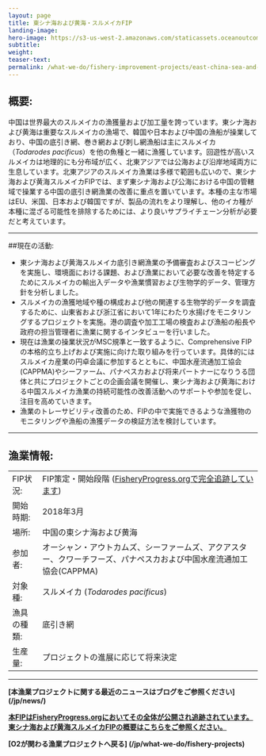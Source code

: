 ```yaml
---
layout: page 
title: 東シナ海および黄海・スルメイカFIP
landing-image:
hero-image: https://s3-us-west-2.amazonaws.com/staticassets.oceanoutcomes.org/hero+photos/east-china-sea-and-yellow-sea-squid-hero.jpg
subtitle:
weight: 
teaser-text:
permalink: /what-we-do/fishery-improvement-projects/east-china-sea-and-yellow-sea-squid
---
```

<h2>概要:</h2>

中国は世界最大のスルメイカの漁獲量および加工量を誇っています。東シナ海および黄海は重要なスルメイカの漁場で、韓国や日本および中国の漁船が操業しており、中国の底引き網、巻き網および刺し網漁船は主にスルメイカ（*Todarodes pacificus*）を他の魚種と一緒に漁獲しています。回遊性が高いスルメイカは地理的にも分布域が広く、北東アジアでは公海および沿岸地域両方に生息しています。北東アジアのスルメイカ漁業は多様で範囲も広いので、東シナ海および黄海スルメイカFIPでは、まず東シナ海および公海における中国の管轄域で操業する中国の底引き網漁業の改善に重点を置いています。本種の主な市場はEU、米国、日本および韓国ですが、製品の流れをより理解し、他のイカ種が本種に混ざる可能性を排除するためには、より良いサプライチェーン分析が必要だと考えています。

---

##現在の活動:

* 東シナ海および黄海スルメイカ底引き網漁業の予備審査およびスコーピングを実施し、環境面における課題、および漁業において必要な改善を特定するためにスルメイカの輸出入データや漁業慣習および生物学的データ、管理方針を分析しました。
* スルメイカの漁獲地域や種の構成および他の関連する生物学的データを調査するために、山東省および浙江省において1年にわたり水揚げをモニタリングするプロジェクトを実施。港の調査や加工工場の検査および漁船の船長や政府の担当管理者に漁業に関するインタビューを行いました。 
* 現在は漁業の操業状況がMSC規準と一致するように、Comprehensive FIPの本格的立ち上げおよび実施に向けた取り組みを行っています。具体的にはスルメイカ産業の円卓会議に参加するとともに、中国水産流通加工協会(CAPPMA)やシーファーム、パナペスカおよび将来パートナーになりうる団体と共にプロジェクトごとの企画会議を開催し、東シナ海および黄海における中国スルメイカ漁業の持続可能性の改善活動へのサポートや参加を促し、注目を高めていきます。
* 漁業のトレーサビリティ改善のため、FIPの中で実施できるような漁獲物のモニタリングや漁船の漁獲データの検証方法を検討しています。

---

<h2>漁業情報:</h2>

|||
| :--- | --- |
| FIP状況: | FIP策定・開始段階 (<a href="https://fisheryprogress.org/fip-profile/east-china-sea-and-yellow-sea-japanese-flying-squid-trawl" target="_blank">FisheryProgress.orgで完全追跡しています</a>) |
| 開始時期: | 2018年3月 |
| 場所: | 中国の東シナ海および黄海 |
| 参加者: | オーシャン・アウトカムズ、シーファームズ、アクアスター、クワーチフーズ、パナペスカおよび中国水産流通加工協会(CAPPMA) |
| 対象種: | スルメイカ (*Todarodes pacificus*) |
| 漁具の種類: | 底引き網 |
| 生産量: | プロジェクトの進展に応じて将来決定 |

---

**[本漁業プロジェクトに関する最近のニュースはブログをご参照ください] (/jp/news/)**

<a href="https://fisheryprogress.org/fip-profile/east-china-sea-and-yellow-sea-japanese-flying-squid-trawl" target="_blank">**本FIPはFisheryProgress.orgにおいてその全体が公開され追跡されています。東シナ海および黄海スルメイカFIPの概要はこちらをご参照ください。**</a>

**[O2が関わる漁業プロジェクトへ戻る] (/jp/what-we-do/fishery-projects)** 
